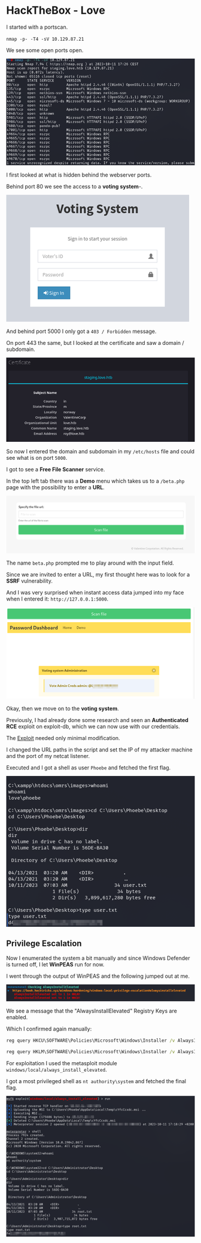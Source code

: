 # HackTheBox - Love

I started with a portscan.

`nmap -p- -T4 -sV 10.129.87.21`

We see some open ports open.

![Screenshot0](./screenshots/0.png)

I first looked at what is hidden behind the webserver ports.

Behind port 80 we see the access to a __voting system__-.

![Screenshot1](./screenshots/1.png)

And behind port 5000 I only got a `403 / Forbidden` message.

On port 443 the same, but I looked at the certificate and saw a domain / subdomain.

![Screenshot2](./screenshots/2.png)


So now I entered the domain and subdomain in my `/etc/hosts` file and could see what is on port `5000`.

I got to see a __Free File Scanner__ service.

In the top left tab there was a __Demo__ menu which takes us to a `/beta.php` page with the possibility to enter a __URL__.

![Screenshot3](./screenshots/3.png)

The name `beta.php` prompted me to play around with the input field.

Since we are invited to enter a URL, my first thought here was to look for a __SSRF__ vulnerability.

And I was very surprised when instant access data jumped into my face when I entered it: `http://127.0.0.1:5000`.

![Screenshot4](./screenshots/4.png)

Okay, then we move on to the __voting system__.

Previously, I had already done some research and seen an __Authenticated RCE__ exploit on exploit-db, which we can now use with our credentials.

The [Exploit](https://www.exploit-db.com/exploits/49445) needed only minimal modification.

I changed the URL paths in the script and set the IP of my attacker machine and the port of my netcat listener.

Executed and I got a shell as user `Phoebe` and fetched the first flag.

![Screenshot5](./screenshots/5.png)

## Privilege Escalation

Now I enumerated the system a bit manually and since Windows Defender is turned off, I let __WinPEAS__ run for now.

I went through the output of WinPEAS and the following jumped out at me.

![Screenshot6](./screenshots/6.png)

We see a message that the "AlwaysInstallElevated" Registry Keys are enabled.

Which I confirmed again manually:

```cmd
reg query HKCU\SOFTWARE\Policies\Microsoft\Windows\Installer /v AlwaysInstallElevated
```

```cmd
reg query HKLM\SOFTWARE\Policies\Microsoft\Windows\Installer /v AlwaysInstallElevated
```

For exploitation I used the metasploit module `windows/local/always_install_elevated`.

I got a most privileged shell as `nt authority\system` and fetched the final flag.

![Screenshot7](./screenshots/7.png)



